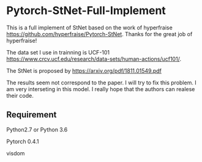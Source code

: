 # Pytorch-StNet-Full-Implement
This is a full implement of StNet based on the work of hyperfraise  https://github.com/hyperfraise/Pytorch-StNet. Thanks for the great job of hyperfraise!

The data set I use in trainning is UCF-101 https://www.crcv.ucf.edu/research/data-sets/human-actions/ucf101/.

The StNet is proposed by https://arxiv.org/pdf/1811.01549.pdf
 
The results seem not correspond to the paper. I will try to fix this problem. I am very interseting in this model. I really hope that the authors can realese their code.

## Requirement
  Python2.7 or Python 3.6
  
  Pytorch 0.4.1
  
  visdom

